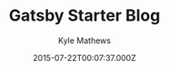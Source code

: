 ---
title: Gatsby Starter Blog
github: https://github.com/gatsbyjs/gatsby-starter-blog
demo: https://gatsby-starter-blog-demo.netlify.app/
author: Kyle Mathews
ssg:
  - Gatsby
cms:
  - Markdown
date: 2015-07-22T00:07:37.000Z
description: Gatsby starter for creating a blog
draft: false
publish_date: '2015-07-22T00:07:37Z'
github_star: 3405
github_fork: 2654
update_date: '2023-01-23T07:28:36Z'
---